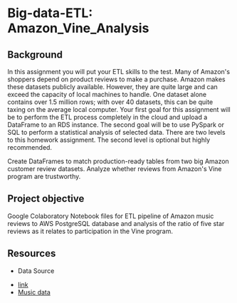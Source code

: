 # Big-data-ETL: Amazon_Vine_Analysis 

## Background

In this assignment you will put your ETL skills to the test. Many of Amazon's shoppers depend on product reviews to make a purchase. Amazon makes these datasets publicly available. However, they are quite large and can exceed the capacity of local machines to handle. One dataset alone contains over 1.5 million rows; with over 40 datasets, this can be quite taxing on the average local computer. Your first goal for this assignment will be to perform the ETL process completely in the cloud and upload a DataFrame to an RDS instance. The second goal will be to use PySpark or SQL to perform a statistical analysis of selected data.
There are two levels to this homework assignment. The second level is optional but highly recommended.

Create DataFrames to match production-ready tables from two big Amazon customer review datasets.
Analyze whether reviews from Amazon's Vine program are trustworthy.

## Project objective

Google Colaboratory Notebook files for ETL pipeline of Amazon music reviews to AWS PostgreSQL database and analysis of the ratio of five star reviews as it relates to participation in the Vine program.

## Resources

+  Data Source
  -  [link](https://s3.amazonaws.com/amazon-reviews-pds/tsv/index.txt)
  -   [Music data](https://s3.amazonaws.com/amazon-reviews-pds/tsv/amazon_reviews_us_Music_v1_00.tsv.gz)
